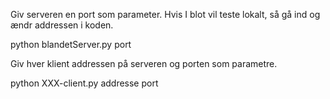 Giv serveren en port som parameter. Hvis I blot vil teste lokalt, så gå ind og ændr addressen i koden.

python blandetServer.py port

Giv hver klient addressen på serveren og porten som parametre.

python XXX-client.py addresse port
